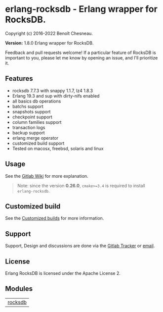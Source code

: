 

# erlang-rocksdb - Erlang wrapper for RocksDB. #

Copyright (c) 2016-2022 Benoît Chesneau.

__Version:__ 1.8.0 Erlang wrapper for RocksDB.

Feedback and pull requests welcome! If a particular feature of RocksDB is important to you, please let me know by opening an issue, and I'll prioritize it.

## Features

- rocksdb 7.7.3 with snappy 1.1.7, lz4 1.8.3
- Erlang 19.3 and sup with dirty-nifs enabled
- all basics db operations
- batchs support
- snapshots support
- checkpoint support
- column families support
- transaction logs
- backup support
- erlang merge operator
- customized build support
- Tested on macosx, freebsd, solaris and linux

## Usage

See the [Gitlab Wiki](https://gitlab.com/barrel-db/erlang-rocksdb/wikis/home) for more explanation.

> Note: since the version **0.26.0**, `cmake>=3.4` is required to install `erlang-rocksdb`.

## Customized build ##

See the [Customized builds](customize_rocksdb_build.md) for more information.

## Support

Support, Design and discussions are done via the [Gitlab Tracker](https://gitlab.com/barrel-db/erlang-rocksdb/issues) or [email](mailto:incoming+barrel-db/erlang-rocksdb@gitlab.com).

## License

Erlang RocksDB is licensed under the Apache License 2.


## Modules ##


<table width="100%" border="0" summary="list of modules">
<tr><td><a href="rocksdb.md" class="module">rocksdb</a></td></tr></table>


